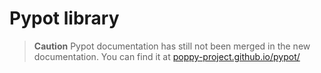 # Pypot library

<!-- TODO -->

> **Caution** Pypot documentation has still not been merged in the new documentation. You can find it at [poppy-project.github.io/pypot/](http://poppy-project.github.io/pypot/)